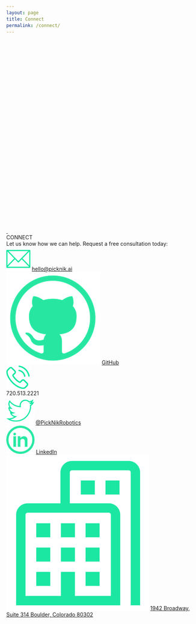 ```yaml
---
layout: page
title: Connect
permalink: /connect/
---
```


<div class="intro" id="intro">
        <div class="introCol1D">
            <script src='https://maps.googleapis.com/maps/api/js?v=3.exp&key=AIzaSyCZXCRwRpwuj2OyFK-6UryZhGy21RpOnb4'></script>
            <div style='overflow:hidden;height:500px;width:100%;'>
                <div id='gmap_canvas' style='height:450px;width:100%;'></div>
                <style>
                    #gmap_canvas img {
                        max-width: none!important;
                        background: none!important
                    }
                </style>
            </div> <a href='https://embedmaps.org/'>&nbsp;</a>
            <script type='text/javascript' src='https://embedmaps.com/google-maps-authorization/script.js?id=e253f669ba1ffff4e12c837c99aa6f3efd873ce0'></script>
            <script type='text/javascript'>
                function init_map() {
                    var myOptions = {
                        zoom: 4,
                        center: new google.maps.LatLng(40.01768, -105.279576),
                        mapTypeId: google.maps.MapTypeId.ROADMAP
                    };
                    map = new google.maps.Map(document.getElementById('gmap_canvas'), myOptions);
                    marker = new google.maps.Marker({
                        map: map,
                        position: new google.maps.LatLng(40.01768, -105.279576)
                    });
                    google.maps.event.addListener(marker, 'click', function() {
                        infowindow.open(map, marker);
                    });
                    infowindow.open(map, marker);
                }
                google.maps.event.addDomListener(window, 'load', init_map);
            </script>
        </div>
        <div class="introCol2C">
            <div class="introPadding">
                <div class="introTitle">CONNECT</div>
                <div class="line"></div>
                <div class="introSubText2">
                    Let us know how we can help. Request a free consultation today:
                </div>
                <img class="connectIcon" src="../assets/images/connect-mail.jpg">
                <a class="connectText" href="mailto:hello@picknik.ai">hello@picknik.ai</a>
                <div class="connectMarg"></div>
                <img class="connectIcon" src="../assets/images/connect-github.png">
                <a class="connectText" target="_blank" href="https://github.com/PickNikRobotics/">GitHub</a>
                <div class="connectMarg"></div>
                <img class="connectIcon" src="../assets/images/connect-phone.jpg">
                <div class="connectText2">720.513.2221</div>
                <div class="connectMarg"></div>
                <img class="connectIcon" src="../assets/images/connect-twitter.jpg">
                <a class="connectText" target="_blank" href="https://twitter.com/PickNikRobotics">@PickNikRobotics</a>
                <div class="connectMarg"></div>
                <img class="connectIcon" src="../assets/images/connect-linkedin.png">
                <a class="connectText" target="_blank" href="https://www.linkedin.com/company/16217177/">LinkedIn</a>
                <div class="connectMarg"></div>
                <img class="connectIcon connectIconAdress" src="../assets/images/office-icon.png">
                <a class="connectText connectTextAdress" target="_blank" href="https://maps.google.com/?q=1942 Broadway, Suite 314 Boulder, Colorado 80302">
                    <span>1942 Broadway, Suite 314</span>
                    <span>Boulder, Colorado 80302</span>
                </a>
                <div class="connectMarg"></div>
            </div>
        </div>
    </div>
